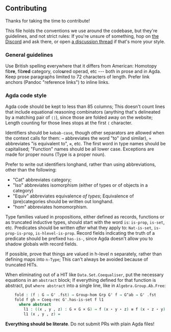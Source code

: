 Contributing
------------

Thanks for taking the time to contribute!

This file holds the conventions we use around the codebase, but they're
guidelines, and not strict rules: If you're unsure of something, hop on
[the Discord](https://discord.gg/NvXkUVYcxV) and ask there, or open [a
discussion thread](https://github.com/plt-amy/cubical-1lab/discussions)
if that's more your style.

### General guidelines

Use British spelling everywhere that it differs from American: Homotopy
fib**re**, fib**red** category, colo**u**red operad, etc --- both in
prose and in Agda. Keep prose paragraphs limited to 72 characters of
length. Prefer link anchors (Pandoc "reference links") to inline links.

### Agda code style

Agda code should be kept to less than 85 columns; This doesn't count
lines that include equational reasoning combinators (anything that's
delineated by a matching pair of `⟨⟩`), since those are folded away on
the website; Length counting for those lines stops at the first `⟨`
character.

Identifiers should be `kebab-case`, though other separators are allowed
when the context calls for them: `→` abbreviates the word "to" (and
similar), `≃` abbreviates "is equivalent to", `≡`, etc.  The first word
in type names should be capitalised; "Function" names should be all
lower case. Exceptions are made for proper nouns (Type is a proper
noun).

Prefer to write out identifiers longhand, rather than using
abbreviations, other than the following:

* "Cat" abbreviates category;
* "Iso" abbreviates isomorphism (either of types or of objects in a
category)
* "Equiv" abbreviates equivalence _of types_; Equivalence of
(pre)categories should be written out longhand.
* "hom" abbreviates homomorphism.

Type families valued in propositions, either defined as records,
functions or as truncated inductive types, should start with the word
`is`: `is-prop`, `is-set`, etc. Predicates should be written _after_
what they apply to: `Nat-is-set`, `is-prop-is-prop`,
`is-hlevel-is-prop`. Record fields indicating the truth of a predicate
should be prefixed `has-is-`, since Agda doesn't allow you to shadow
globals with record fields.

If possible, prove that things are valued in h-level n separately,
rather than defining maps into `n-Type`; This can't always be avoided
because of truncated HITs.

When eliminating out of a HIT like `Data.Set.Coequaliser`, put the
necessary equations in an `abstract` block; If everything defined for
that function is abstract, put `where abstract` into a single line, like
in `Algebra.Group.Ab.Free`:

```agda
    fold : (f : G → G' .fst) → Group-hom Grp G' f → G^ab → G' .fst
    fold f gh = Coeq-rec G'.has-is-set f l1
      where abstract
        l1 : ((x , y , z) : G × G × G) → f (x ⋆ y ⋆ z) ≡ f (x ⋆ z ⋆ y)
        l1 (x , y , z) =
```

**Everything should be literate**. Do not submit PRs with plain Agda
files!
